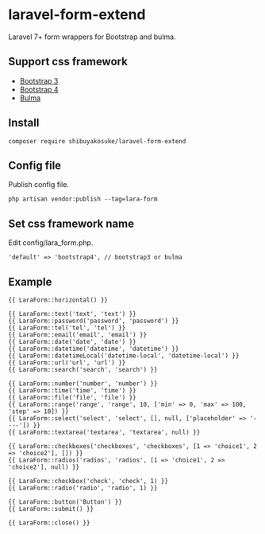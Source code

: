 # laravel-form-extend

Laravel 7+ form wrappers for Bootstrap and bulma.

## Support css framework

- [Bootstrap 3](https://getbootstrap.com/docs/3.4/)
- [Bootstrap 4](https://getbootstrap.com/docs/4.5/getting-started/introduction/)
- [Bulma](https://bulma.io/)

## Install 

```shell script
composer require shibuyakosuke/laravel-form-extend
```

## Config file

Publish config file.

```shell script
php artisan vendor:publish --tag=lara-form
```

## Set css framework name

Edit config/lara_form.php.

```
'default' => 'bootstrap4', // bootstrap3 or bulma
```

## Example

```
{{ LaraForm::horizontal() }}

{{ LaraForm::text('text', 'text') }}
{{ LaraForm::password('password', 'password') }}
{{ LaraForm::tel('tel', 'tel') }}
{{ LaraForm::email('email', 'email') }}
{{ LaraForm::date('date', 'date') }}
{{ LaraForm::datetime('datetime', 'datetime') }}
{{ LaraForm::datetimeLocal('datetime-local', 'datetime-local') }}
{{ LaraForm::url('url', 'url') }}
{{ LaraForm::search('search', 'search') }}

{{ LaraForm::number('number', 'number') }}
{{ LaraForm::time('time', 'time') }}
{{ LaraForm::file('file', 'file') }}
{{ LaraForm::range('range', 'range', 10, ['min' => 0, 'max' => 100, 'step' => 10]) }}
{{ LaraForm::select('select', 'select', [], null, ['placeholder' => '----']) }}
{{ LaraForm::textarea('textarea', 'textarea', null) }}

{{ LaraForm::checkboxes('checkboxes', 'checkboxes', [1 => 'choice1', 2 => 'choice2'], []) }}
{{ LaraForm::radios('radios', 'radios', [1 => 'choice1', 2 => 'choice2'], null) }}

{{ LaraForm::checkbox('check', 'check', 1) }}
{{ LaraForm::radio('radio', 'radio', 1) }}

{{ LaraForm::button('Button') }}
{{ LaraForm::submit() }}

{{ LaraForm::close() }}
```